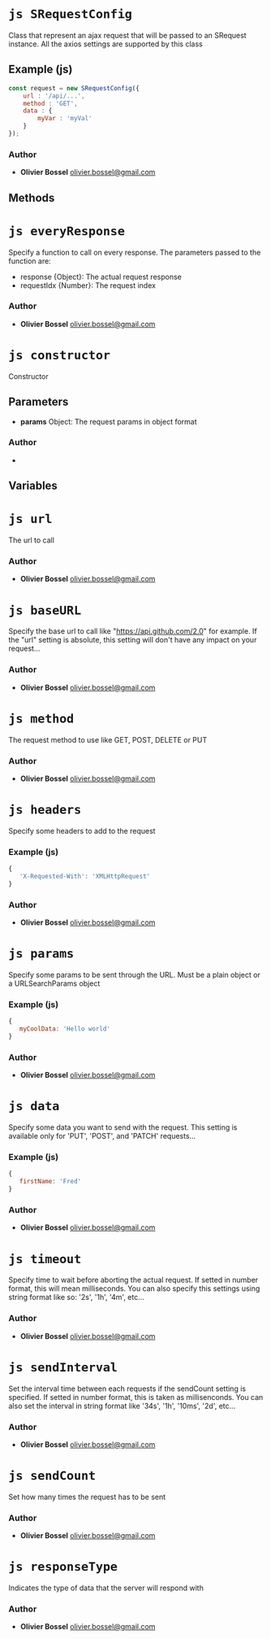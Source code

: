 


<!-- @namespace    sugar.js.http -->
<!-- @name    SRequestConfig -->

# ```js SRequestConfig ```


Class that represent an ajax request that will be passed to an SRequest instance.
All the axios settings are supported by this class



## Example (js)

```js
const request = new SRequestConfig({
 	url : '/api/...',
 	method : 'GET',
 	data : {
 		myVar : 'myVal'
 	}
});
```


### Author
- **Olivier Bossel** <a href="mailto:olivier.bossel@gmail.com">olivier.bossel@gmail.com</a> 


## Methods



<!-- @name    everyResponse -->

# ```js everyResponse ```


Specify a function to call on every response. The parameters passed to the function are:
- response {Object}: The actual request response
- requestIdx {Number}: The request index




### Author
- **Olivier Bossel** <a href="mailto:olivier.bossel@gmail.com">olivier.bossel@gmail.com</a> 




<!-- @name    constructor -->

# ```js constructor ```


Constructor

## Parameters

- **params**  Object: The request params in object format




### Author
- 


## Variables



<!-- @name    url -->

# ```js url ```


The url to call



### Author
- **Olivier Bossel** <a href="mailto:olivier.bossel@gmail.com">olivier.bossel@gmail.com</a> 




<!-- @name    baseURL -->

# ```js baseURL ```


Specify the base url to call like "https://api.github.com/2.0" for example.
If the "url" setting is absolute, this setting will don't have any impact on your request...



### Author
- **Olivier Bossel** <a href="mailto:olivier.bossel@gmail.com">olivier.bossel@gmail.com</a> 




<!-- @name    method -->

# ```js method ```


The request method to use like GET, POST, DELETE or PUT



### Author
- **Olivier Bossel** <a href="mailto:olivier.bossel@gmail.com">olivier.bossel@gmail.com</a> 




<!-- @name    headers -->

# ```js headers ```


Specify some headers to add to the request


### Example (js)

```js
{
   'X-Requested-With': 'XMLHttpRequest'
}
```


### Author
- **Olivier Bossel** <a href="mailto:olivier.bossel@gmail.com">olivier.bossel@gmail.com</a> 




<!-- @name    params -->

# ```js params ```


Specify some params to be sent through the URL.
Must be a plain object or a URLSearchParams object


### Example (js)

```js
{
   myCoolData: 'Hello world'
}
```


### Author
- **Olivier Bossel** <a href="mailto:olivier.bossel@gmail.com">olivier.bossel@gmail.com</a> 




<!-- @name    data -->

# ```js data ```


Specify some data you want to send with the request.
This setting is available only for 'PUT', 'POST', and 'PATCH' requests...


### Example (js)

```js
{
   firstName: 'Fred'
}
```


### Author
- **Olivier Bossel** <a href="mailto:olivier.bossel@gmail.com">olivier.bossel@gmail.com</a> 




<!-- @name    timeout -->

# ```js timeout ```


Specify time to wait before aborting the actual request. If setted in number format, this will mean milliseconds.
You can also specify this settings using string format like so: '2s', '1h', '4m', etc...



### Author
- **Olivier Bossel** <a href="mailto:olivier.bossel@gmail.com">olivier.bossel@gmail.com</a> 




<!-- @name    sendInterval -->

# ```js sendInterval ```


Set the interval time between each requests if the sendCount setting is specified.
If setted in number format, this is taken as millisenconds. You can also set the interval
in string format like '34s', '1h', '10ms', '2d', etc...



### Author
- **Olivier Bossel** <a href="mailto:olivier.bossel@gmail.com">olivier.bossel@gmail.com</a> 




<!-- @name    sendCount -->

# ```js sendCount ```


Set how many times the request has to be sent



### Author
- **Olivier Bossel** <a href="mailto:olivier.bossel@gmail.com">olivier.bossel@gmail.com</a> 




<!-- @name    responseType -->

# ```js responseType ```


Indicates the type of data that the server will respond with



### Author
- **Olivier Bossel** <a href="mailto:olivier.bossel@gmail.com">olivier.bossel@gmail.com</a> 

